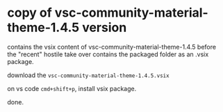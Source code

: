 # copy of vsc-community-material-theme-1.4.5 version

contains the vsix content of vsc-community-material-theme-1.4.5 before the "recent" hostile take over
contains the packaged folder as an .vsix package.

download the `vsc-community-material-theme-1.4.5.vsix`

on vs code `cmd+shift+p`, install vsix package.

done.

